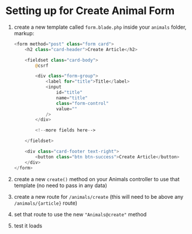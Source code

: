 # Setting up for Create Animal Form

1. create a new template called `form.blade.php` inside your `animals` folder, markup:
    ```php
    <form method="post" class="form card">
        <h2 class="card-header">Create Article</h2>

        <fieldset class="card-body">
            @csrf

            <div class="form-group">
                <label for="title">Title</label>
                <input
                    id="title"
                    name="title"
                    class="form-control"
                    value=""
                />
            </div>

            <!--more fields here-->

        </fieldset>

        <div class="card-footer text-right">
            <button class="btn btn-success">Create Article</button>
        </div>
    </form>
    ```

1. create a new `create()` method on your Animals controller to use that template (no need to pass in any data)

1. create a new route for `/animals/create` (this will need to be above any `/animals/{article}` route)

1. set that route to use the new `"Animals@create"` method

1. test it loads